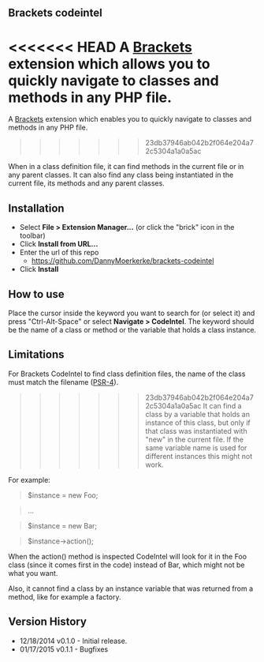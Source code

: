 ## Brackets codeintel

<<<<<<< HEAD
A [Brackets](http://brackets.io) extension which allows you to quickly navigate to classes and methods in any PHP file. 
=======
A [Brackets](http://brackets.io) extension which enables you to quickly navigate to classes and methods in any PHP file. 
>>>>>>> 23db37946ab042b2f064e204a72c5304a1a0a5ac

When in a class definition file, it can find methods in the current file or in any parent classes. It can also find any class being instantiated in the current file, its methods and any parent classes.

## Installation

* Select **File > Extension Manager...** (or click the "brick" icon in the toolbar)
* Click **Install from URL...**
* Enter the url of this repo
  * https://github.com/DannyMoerkerke/brackets-codeintel
* Click **Install**

## How to use

Place the cursor inside the keyword you want to search for (or select it) and press "Ctrl-Alt-Space" or select **Navigate > CodeIntel**.
The keyword should be the name of a class or method or the variable that holds a class instance.

## Limitations
For Brackets CodeIntel to find class definition files, the name of the class must match the filename ([PSR-4](http://www.php-fig.org/psr/psr-4/)).

>>>>>>> 23db37946ab042b2f064e204a72c5304a1a0a5ac
It can find a class by a variable that holds an instance of this class, but only if that class was instantiated with "new" in the current file. If the same variable name is used for different instances this might not work.

For example:


> $instance = new Foo;

> ...

> $instance = new Bar;

> $instance->action();


When the action() method is inspected CodeIntel will look for it in the Foo class (since it comes first in the code) instead of Bar, which might not be what you want.

Also, it cannot find a class by an instance variable that was returned from a method, like for example a factory.

## Version History

- 12/18/2014 v0.1.0 - Initial release.
- 01/17/2015 v0.1.1 - Bugfixes
